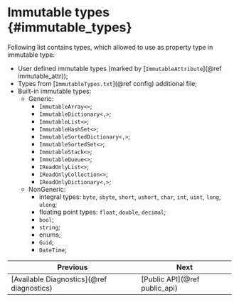 # Immutable types {#immutable_types}

Following list contains types, which allowed to use as property type in immutable type:

- User defined immutable types (marked by [`ImmutableAttribute`](@ref immutable_attr));
- Types from [`ImmutableTypes.txt`](@ref config) additional file;
- Built-in immutable types:
    - Generic:
      - `ImmutableArray<>`;
      - `ImmutableDictionary<,>`;
      - `ImmutableList<>`;
      - `ImmutableHashSet<>`;
      - `ImmutableSortedDictionary<,>`;
      - `ImmutableSortedSet<>`;
      - `ImmutableStack<>`;
      - `ImmutableQueue<>`;
      - `IReadOnlyList<>`;
      - `IReadOnlyCollection<>`;
      - `IReadOnlyDictionary<,>`;
    - NonGeneric:
      - integral types: `byte`, `sbyte`, `short`, `ushort`, `char`, `int`, `uint`, `long`, `ulong`;
      - floating point types: `float`, `double`, `decimal`;
      - `bool`;
      - `string`;
      - enums;
      - `Guid`;
      - `DateTime`;

<div class="section_buttons">

| Previous                                  |                          Next |
|-------------------------------------------|-------------------------------|
| [Available Diagnostics](@ref diagnostics) | [Public API](@ref public_api) |

</div>
